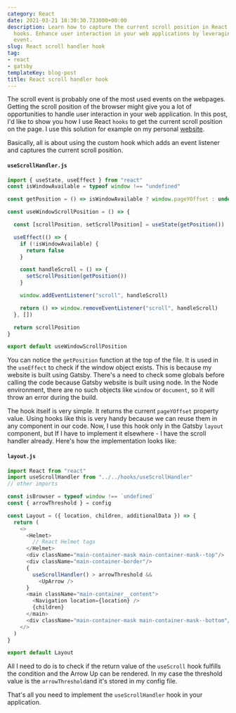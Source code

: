 ```yaml
---
category: React
date: 2021-03-21 18:30:30.733000+00:00
description: Learn how to capture the current scroll position in React using custom
  hooks. Enhance user interaction in your web applications by leveraging the scroll
  event.
slug: React scroll handler hook
tag:
- react
- gatsby
templateKey: blog-post
title: React scroll handler hook
---
```


The scroll event is probably one of the most used events on the webpages. Getting the scroll position of the browser might give you a lot of opportunities to handle user interaction in your web application. In this post, I'd like to show you how I use React `hooks` to get the current scroll position on the page. I use this solution for example on my personal <a href="https://michalmuszynski.com" target="_blank">website</a>.

Basically, all is about using the custom hook which adds an event listener and captures the current scroll position.

#### `useScrollHandler.js`
```javascript
import { useState, useEffect } from "react"
const isWindowAvailable = typeof window !== "undefined"

const getPosition = () => isWindowAvailable ? window.pageYOffset : undefined

const useWindowScrollPosition = () => {

  const [scrollPosition, setScrollPosition] = useState(getPosition())

  useEffect(() => {
    if (!isWindowAvailable) {
      return false
    }

    const handleScroll = () => {
      setScrollPosition(getPosition())
    }

    window.addEventListener("scroll", handleScroll)

    return () => window.removeEventListener("scroll", handleScroll)
  }, [])

  return scrollPosition
}

export default useWindowScrollPosition
```

You can notice the `getPosition` function at the top of the file. It is used in the `useEffect` to check if the window object exists. This is because my website is built using Gatsby. There's a need to check some globals before calling the code because Gatsby website is built using node. In the Node environment, there are no such objects like `window` or `document`, so it will throw an error during the build.

The hook itself is very simple. It returns the current `pageYOffset` property value. Using hooks like this is very handy because we can reuse them in any component in our code. Now, I use this hook only in the Gatsby `layout` component, but If I have to implement it elsewhere - I have the scroll handler already. 
Here's how the implementation looks like:

#### `layout.js`
```javascript
import React from "react"
import useScrollHandler from "../../hooks/useScrollHandler"
// other imports

const isBrowser = typeof window !== `undefined`
const { arrowThreshold } = config

const Layout = ({ location, children, additionalData }) => {
  return (
    <>
      <Helmet>
        // React Helmet tags
      </Helmet>
      <div className="main-container-mask main-container-mask--top"/>
      <div className="main-container-border"/>
      {
        useScrollHandler() > arrowThreshold &&
          <UpArrow />
      }
      <main className="main-container__content">
        <Navigation location={location} />
        {children}
      </main>
      <div className="main-container-mask main-container-mask--bottom"/>
    </>
  )
}

export default Layout
```

All I need to do is to check if the return value of the `useScroll` hook fulfills the condition and the Arrow Up can be rendered. In my case the threshold value is the `arrowThreshold`and it's stored in my config file. 

That's all you need to implement the `useScrollHandler` hook in your application.